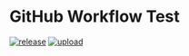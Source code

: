 # GitHub Workflow Test

[![release](https://github.com/justorez/github-workflow-test/actions/workflows/release.yml/badge.svg?branch=main)](https://github.com/justorez/github-workflow-test/actions/workflows/release.yml) [![upload](https://github.com/justorez/github-workflow-test/actions/workflows/upload.yml/badge.svg?branch=main)](https://github.com/justorez/github-workflow-test/actions/workflows/upload.yml)

